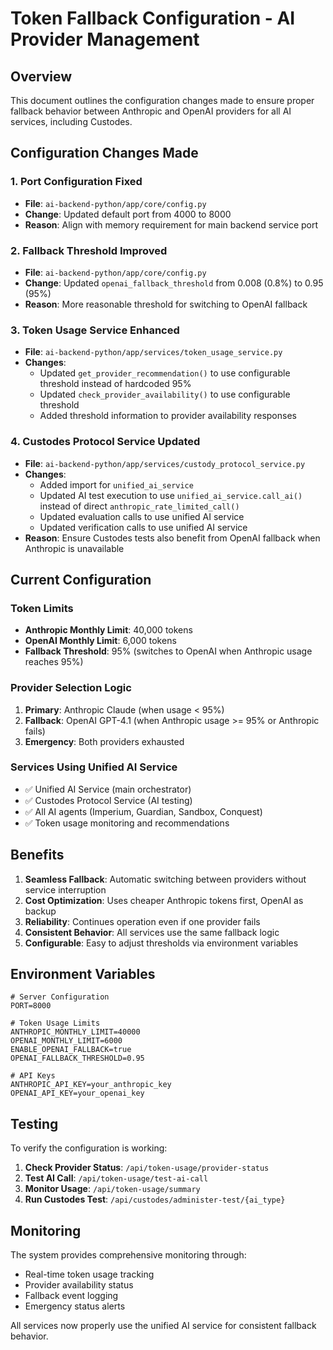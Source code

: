# Token Fallback Configuration - AI Provider Management

## Overview

This document outlines the configuration changes made to ensure proper fallback behavior between Anthropic and OpenAI providers for all AI services, including Custodes.

## Configuration Changes Made

### 1. Port Configuration Fixed
- **File**: `ai-backend-python/app/core/config.py`
- **Change**: Updated default port from 4000 to 8000
- **Reason**: Align with memory requirement for main backend service port

### 2. Fallback Threshold Improved
- **File**: `ai-backend-python/app/core/config.py`
- **Change**: Updated `openai_fallback_threshold` from 0.008 (0.8%) to 0.95 (95%)
- **Reason**: More reasonable threshold for switching to OpenAI fallback

### 3. Token Usage Service Enhanced
- **File**: `ai-backend-python/app/services/token_usage_service.py`
- **Changes**:
  - Updated `get_provider_recommendation()` to use configurable threshold instead of hardcoded 95%
  - Updated `check_provider_availability()` to use configurable threshold
  - Added threshold information to provider availability responses

### 4. Custodes Protocol Service Updated
- **File**: `ai-backend-python/app/services/custody_protocol_service.py`
- **Changes**:
  - Added import for `unified_ai_service`
  - Updated AI test execution to use `unified_ai_service.call_ai()` instead of direct `anthropic_rate_limited_call()`
  - Updated evaluation calls to use unified AI service
  - Updated verification calls to use unified AI service
- **Reason**: Ensure Custodes tests also benefit from OpenAI fallback when Anthropic is unavailable

## Current Configuration

### Token Limits
- **Anthropic Monthly Limit**: 40,000 tokens
- **OpenAI Monthly Limit**: 6,000 tokens
- **Fallback Threshold**: 95% (switches to OpenAI when Anthropic usage reaches 95%)

### Provider Selection Logic
1. **Primary**: Anthropic Claude (when usage < 95%)
2. **Fallback**: OpenAI GPT-4.1 (when Anthropic usage >= 95% or Anthropic fails)
3. **Emergency**: Both providers exhausted

### Services Using Unified AI Service
- ✅ Unified AI Service (main orchestrator)
- ✅ Custodes Protocol Service (AI testing)
- ✅ All AI agents (Imperium, Guardian, Sandbox, Conquest)
- ✅ Token usage monitoring and recommendations

## Benefits

1. **Seamless Fallback**: Automatic switching between providers without service interruption
2. **Cost Optimization**: Uses cheaper Anthropic tokens first, OpenAI as backup
3. **Reliability**: Continues operation even if one provider fails
4. **Consistent Behavior**: All services use the same fallback logic
5. **Configurable**: Easy to adjust thresholds via environment variables

## Environment Variables

```env
# Server Configuration
PORT=8000

# Token Usage Limits
ANTHROPIC_MONTHLY_LIMIT=40000
OPENAI_MONTHLY_LIMIT=6000
ENABLE_OPENAI_FALLBACK=true
OPENAI_FALLBACK_THRESHOLD=0.95

# API Keys
ANTHROPIC_API_KEY=your_anthropic_key
OPENAI_API_KEY=your_openai_key
```

## Testing

To verify the configuration is working:

1. **Check Provider Status**: `/api/token-usage/provider-status`
2. **Test AI Call**: `/api/token-usage/test-ai-call`
3. **Monitor Usage**: `/api/token-usage/summary`
4. **Run Custodes Test**: `/api/custodes/administer-test/{ai_type}`

## Monitoring

The system provides comprehensive monitoring through:
- Real-time token usage tracking
- Provider availability status
- Fallback event logging
- Emergency status alerts

All services now properly use the unified AI service for consistent fallback behavior. 